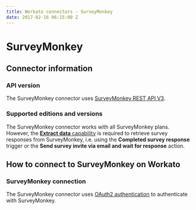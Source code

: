 ```yaml
---
title: Workato connectors - SurveyMonkey
date: 2017-02-16 06:15:00 Z
---
```


# SurveyMonkey

## Connector information

### API version
The SurveyMonkey connector uses [SurveyMonkey REST API V3](https://developer.surveymonkey.com/api/v3/#getting-started).

### Supported editions and versions
The SurveyMonkey connector works with all SurveyMonkey plans. However, the [**Extract data** capability](https://www.surveymonkey.com/pricing/details/) is required to retrieve survey responses from SurveyMonkey, i.e. using the **Completed survey response** trigger or the **Send survey invite via email and wait for response** action.

## How to connect to SurveyMonkey on Workato

### SurveyMonkey connection
The SurveyMonkey connector uses [OAuth2 authentication](https://developer.surveymonkey.com/api/v3/#authentication) to authenticate with SurveyMonkey.
